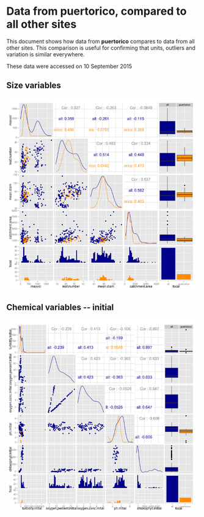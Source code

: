 # Data from puertorico, compared to all other sites

This document shows how data from **puertorico** compares to data from all other sites. This comparison is useful for confirming that units, outliers and variation is similar everywhere.

These data were accessed on 10 September 2015




## Size variables

![plot of chunk sizes](figure/puertorico__sizes-1.png) 


## Chemical variables -- initial

![plot of chunk chem_initial](figure/puertorico__chem_initial-1.png) 



